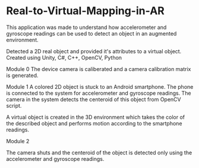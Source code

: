 # Real-to-Virtual-Mapping-in-AR

This application was made to understand how accelerometer and gyroscope readings can be used to detect an object in an augmented environment.

Detected a 2D real object and provided it's attributes to a virtual object. Created using Unity, C#, C++, OpenCV, Python

Module 0
The device camera is caliberated and a camera calibration matrix is generated.

Module 1
A colored 2D object is stuck to an Android smartphone. The phone is connected to the system for accelerometer and gyroscope readings. The camera in the system detects the centeroid of this object from OpenCV script.

A virtual object is created in the 3D environment which takes the color of the described object and performs motion according to the smartphone readings.

Module 2

The camera shuts and the centeroid of the object is detected only using the accelerometer and gyroscope readings.
